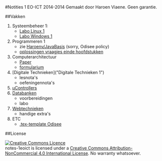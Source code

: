 #Notities 1 EO-ICT 2014-2014
Gemaakt door Haroen Viaene. Geen garantie.

##Vakken
1. Systeembeheer 1:
	* [Labo Linux 1](Labo%20Linux%201/notities)
	* [Labo Windows 1](Labo%20Windows)
2. Programmeren 1
	* zie [Haroenv/JavaBasis](http://github.com/haroenv/JavaBasis) (sorry, Odisee policy)
	* [oplossingen vraagjes einde hoofdstukken](JavaBasis)
3. Computerarchitectuur
	* [Paper](Computerarchitectuur/paper)
	* [formularium](Computerarchitectuur/formularium)
4. [Digitale Technieken]("Digitale Technieken 1")
	* lesnota's
	* oefeningennota's
5. [µControllers](µControllers)
6. [Databanken](Databanken)
	* voorbereidingen
	* labo
7. [Webtechnieken](Webtechnieken)
	* handige extra's
8. ETC
	* [.tex-template Odisee](ETC/template)

##License

<a rel="license" href="http://creativecommons.org/licenses/by-nc/4.0/"><img alt="Creative Commons Licence" style="border-width:0" src="https://i.creativecommons.org/l/by-nc/4.0/88x31.png" /></a><br /><span xmlns:dct="http://purl.org/dc/terms/" href="http://purl.org/dc/dcmitype/Text" property="dct:title" rel="dct:type">notes-1eoict</span> is licensed under a <a rel="license" href="http://creativecommons.org/licenses/by-nc/4.0/">Creative Commons Attribution-NonCommercial 4.0 International License</a>. No warranty whatsoever.
